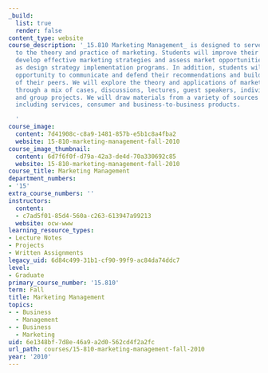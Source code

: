 ```yaml
---
_build:
  list: true
  render: false
content_type: website
course_description: '_15.810 Marketing Management_ is designed to serve as an introduction
  to the theory and practice of marketing. Students will improve their ability to
  develop effective marketing strategies and assess market opportunities, as well
  as design strategy implementation programs. In addition, students will have the
  opportunity to communicate and defend their recommendations and build upon the recommendations
  of their peers. We will explore the theory and applications of marketing concepts
  through a mix of cases, discussions, lectures, guest speakers, individual assignments,
  and group projects. We will draw materials from a variety of sources and settings
  including services, consumer and business-to-business products.

  '
course_image:
  content: 7d41908c-c8a9-1481-857b-e5b1c8a4fba2
  website: 15-810-marketing-management-fall-2010
course_image_thumbnail:
  content: 6d7f6f0f-d79a-42a3-de4d-70a330692c85
  website: 15-810-marketing-management-fall-2010
course_title: Marketing Management
department_numbers:
- '15'
extra_course_numbers: ''
instructors:
  content:
  - c7ad5f01-85d4-560a-c263-613947a99213
  website: ocw-www
learning_resource_types:
- Lecture Notes
- Projects
- Written Assignments
legacy_uid: 6d84c499-31b1-cf90-99f9-ac84da74ddc7
level:
- Graduate
primary_course_number: '15.810'
term: Fall
title: Marketing Management
topics:
- - Business
  - Management
- - Business
  - Marketing
uid: 6e1348bf-7d8e-46a9-a2d0-562cd4f2a2fc
url_path: courses/15-810-marketing-management-fall-2010
year: '2010'
---
```

